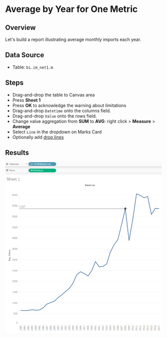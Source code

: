 # Average by Year for One Metric

## Overview

Let's build a report illustrating average monthly imports each year.

## Data Source

* Table: `bi.im_net1.m`

## Steps

* Drag-and-drop the table to Canvas area
* Press **Sheet 1**
* Press **OK** to acknowledge the warning about limitations
* Drag-and-drop `Datetime` onto the columns field.
* Drag-and-drop `Value` onto the rows field.
* Change value aggregation from **SUM** to **AVG**: right click > **Measure** > **Average**
* Select `Line` in the dropdown on Marks Card
* Optionally add [drop lines](comparison_of_two_metrics_at_one_bar_graph.md#drop-lines)

## Results

![](../images/average_by_year.png)
